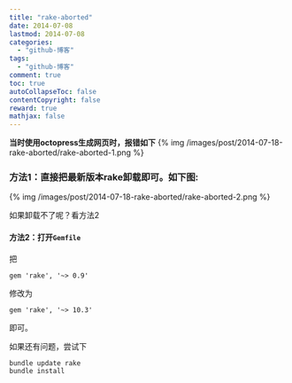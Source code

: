 ```yaml
---
title: "rake-aborted"
date: 2014-07-08
lastmod: 2014-07-08
categories:
  - "github-博客"
tags:
  - "github-博客"
comment: true
toc: true
autoCollapseToc: false
contentCopyright: false
reward: true
mathjax: false
---
```

****当时使用octopress生成网页时，报错如下****
{% img /images/post/2014-07-18-rake-aborted/rake-aborted-1.png %}


### 方法1：****直接把最新版本rake卸载即可。如下图:****
{% img /images/post/2014-07-18-rake-aborted/rake-aborted-2.png %}

如果卸载不了呢？看方法2

#### 方法2：打开`Gemfile`
把
    
    gem 'rake', '~> 0.9'
修改为
    
    gem 'rake', '~> 10.3'

即可。

如果还有问题，尝试下

    bundle update rake
    bundle install   
    
